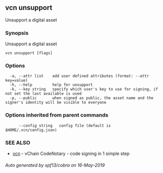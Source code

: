 ## vcn unsupport

Unsupport a digital asset

### Synopsis

Unsupport a digital asset

```
vcn unsupport [flags]
```

### Options

```
  -a, --attr list    add user defined attributes (format: --attr key=value)
  -h, --help         help for unsupport
  -k, --key string   specify which user's key to use for signing, if not set the last available is used
  -p, --public       when signed as public, the asset name and the signer's identity will be visible to everyone
```

### Options inherited from parent commands

```
      --config string   config file (default is $HOME/.vcn/config.json)
```

### SEE ALSO

* [vcn](vcn.md)	 - vChain CodeNotary - code signing in 1 simple step

###### Auto generated by spf13/cobra on 16-May-2019
